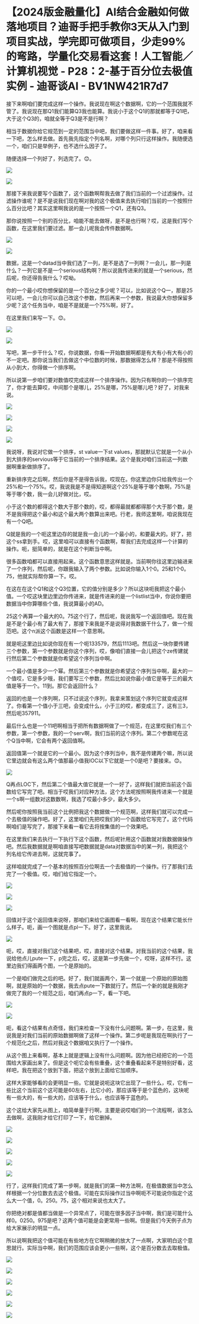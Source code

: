 # 【2024版金融量化】AI结合金融如何做落地项目？迪哥手把手教你3天从入门到项目实战，学完即可做项目，少走99%的弯路，学量化交易看这套！人工智能／计算机视觉 - P28：2-基于百分位去极值实例 - 迪哥谈AI - BV1NW421R7d7

接下来啊咱们要完成这样一个操作。我说现在啊这个数据啊，它的一个范围我就不管了。我说现在那Q1我们能算Q3我也能算。我说小于这个Q1的那就都等于Q1吧，大于这个Q3的，咱就全等于Q3是不是行啊？

相当于数据你给它规范到一定的范围当中吧，我们要做这样一件事。好了，咱来看一下吧，怎么样去做。首先我先指定个列名啊，对哪个列只行这样操作。我随便选一个，咱们只是举例子，也不选什么因子了。

随便选择一个列好了，列选完了。😊。

![](img/3c4359a4e20d511f53ea8c2560fd5f12_1.png)

![](img/3c4359a4e20d511f53ea8c2560fd5f12_2.png)

那接下来我说要写个函数了，这个函数啊帮我去做了我们当前的一个过滤操作。过滤操作谁呢？是不是说我们现在啊对我的这个极值来去执行咱们当前的一个按照什么百分比吧？其实这里啊我说的是一个按照一个Q1，还有Q3。

那你说按照一个别的百分比，咱能不能去做呀，是不是也行啊？哎，这是我们写个函数，在这里我们要过滤。那一会儿呢我会传件数据啊。



![](img/3c4359a4e20d511f53ea8c2560fd5f12_4.png)

![](img/3c4359a4e20d511f53ea8c2560fd5f12_5.png)

数据，这是一个datad当中我们选了一列，是不是选了一列啊？一会儿，那一列是什么？一列它是不是一个serious结构啊？所以说我传进来的就是一个serious，然后呢，你还得告我什么？哎呦。

你的一个最小哎你想保留的是一个百分之多少呢？可以，比如说这个Q一，那是25可以吧，一会儿你可以自己改这个参数，然后再来一个参数，我说最大你想保留多少呢？这个任务当中，咱是不是就是一个75%啊，好了。

在这里我们来写一下。😊。

![](img/3c4359a4e20d511f53ea8c2560fd5f12_7.png)

![](img/3c4359a4e20d511f53ea8c2560fd5f12_8.png)

写吧，第一步干什么？哎，你说数据，你看一开始数据啊都是有大有小有大有小的不一定吧。那你说当我们去做这个中位数的时候，那数据得怎么样？那是不得按照从小到大，你得做一个排序啊。

所以说第一步咱们要对数值哎完成这样一个排序操作。因为只有啊你的一个排序完了，你才能去算哎，中间那个是哪儿，25%是哪，75%是哪儿吧？好了，对我来说。



![](img/3c4359a4e20d511f53ea8c2560fd5f12_10.png)

![](img/3c4359a4e20d511f53ea8c2560fd5f12_11.png)

![](img/3c4359a4e20d511f53ea8c2560fd5f12_12.png)

![](img/3c4359a4e20d511f53ea8c2560fd5f12_13.png)

我说呀，我说对它做一个排序，st value一下st values，那就默认它就是一个从小到大排序的servious等于它当前的一个排序结果。这个是我对咱们当前这一列数据啊重新做排序了。

重新排序完之后啊，然后你是不是得告诉我，哎现在。你这里边你只给我传出一个25%和一个75%。哎，我说我是不是得知道啊这个25%是等于哪个数啊，75%是等于哪个数，我一会儿好做对比，哎。

小于这个数的都得这个数大于那个数的，哎，都得最就都都得那个大于那个数，是不是我得把这个最小和这个最大两个数算出来吧。行老，我师这里啊，咱说我现在有一个Q吧。

Q就是我的一个呃这里边存的就是我一会儿的一个最小的，和要最大的。好了，把这个ss拿到手。哎，这里咱可以直接有个函数啊，帮我们去完成这样一个计算的操作。呃，挺简单的，就是在这个判断当中啊。

很多函数咱都可以直接用起来。这个函数意思这样就是。当前啊你往这里边输进来了一个序列，然后呢，你跟我输入了两个参数。比如说你输入1个0。25和1个0。75，他就实际帮你算一下。哎。

在这在在这个Q1和这个Q3位置，它的值分别是多少？所以这块呃我把这个最小值。一个哎这块里边里边你传进来，就是传进来的是一个listlist当中，你说你要把数据当中你算哪些个值，我说算最小的AD。

25这个再算一个最大的0。75这个行了，然后呢，我说我写一个返回值吧。现在我是不是个最小有了最大有了，那接下来我是不是说得对我数据干什么了，做一个规范吧。这个n派这个函数是这样一个意思啊。

就是呃这里边比如说你现在有一个呃133579，然后1113吧。然后这一块你要传建三个参数，第一个参数就是你这个序列，哎，像咱们直接一会儿把这个ze传建就行然后第二个参数就是你希望这个序列当中啊。

一个最小值是多少一个幂。然后第三个参数就是你希望这个序列当中啊，最大的一个值哎，它是多少哦，我们要写三个参数，然后比如说你最小值它是等于三的最大值是等于一个。11到。那它会返回什么？

返回的也是一个序列啊，只不过说这个序列，我拿来策划这个序列它就变成这样了。你看第一个值小于三吧，会变成什么，小于三的哎，都变成三了，这有三3，然后呃357911。

最后什么也是一个11吧啊相当于把所有数据啊做了一个规范，在这里哎我们有三个参数，第一个参数，我的一个serv啊，我们当前的这个序列。第二个参数呢在这个Q当中啊，它会有两个返回值啊。

返回值第一个就是它的一个最小。因为这个序列当中，我不是传建两个嘛，所以说它里边就会有这么两个值那最小值我IOC以下它就是一个0是吧？要接来。😊。



![](img/3c4359a4e20d511f53ea8c2560fd5f12_15.png)

Q再点LOC下，然后第二个值最大值它就是一个一好了，这样我们就把当前这个函数给它写完了吧。相当于哎我们对应种方法，这个方法呢按照啊我传进来一个就是一个s啊一组数对这数数啊，我选了哎最小多少，最大多少。

然后呢你按照我当前这个比例把我这个数据做一个规范啊，这样我们就可以完成一个去极值的操作吧。好了，这里咱们先把哎我们的一个函数给它写完了。这个代码啊咱们是写完了，那接下来看一看它去将按集值的一个效果吧。

在这里我们来去执行一下执行下这个函数，然后呢针用这个函数就对我数据做操作吧。然后我数据就是啊咱直接写吧数据就是data对数据当中的某一列，我把这个列名给它传进去啊，这就完事了。

这样咱就完成了一个基本的按照百分位啊去一个去极值的一个操作。行了那我们去完了一个极值。哎，咱们给它指定一个。



![](img/3c4359a4e20d511f53ea8c2560fd5f12_17.png)

![](img/3c4359a4e20d511f53ea8c2560fd5f12_18.png)

![](img/3c4359a4e20d511f53ea8c2560fd5f12_19.png)

回值对于这个返回值来说呀，那咱们来给它画图看一看啊，现在这个结果它能长什么样子。呃，画一个图就是点pl一下。好了，这里我说。



![](img/3c4359a4e20d511f53ea8c2560fd5f12_21.png)

呃，哎，直接对我们这个结果吧，哎，直接对这个结果。对我当前的这个结果，我说给他点儿pute一下，p完之后，哎，这是第一步先做一个，哎呀，这样不行。这里边我们得画两个图，一个是原始的。

一个是咱们做完之后的吧。好了，我们就画两个，第一个就是一个原始的原始图啊，就是原始的一个数据，我去点pute一下数就行了。然后一个新的就是我刚才做完了我的一个规范之后，咱们再点p一下，看一下吧。



![](img/3c4359a4e20d511f53ea8c2560fd5f12_23.png)

![](img/3c4359a4e20d511f53ea8c2560fd5f12_24.png)

呃，看这个结果有点奇怪，我们来检查一下没有什么问题啊。第一步，在这里，我说我是对我们当前的原始数据啊做了这样一个操作。第二步呢是我现在啊执行了一个规范化之后，然后对我这个数据咱又执行了一个操作。

从这个图上来看啊，基本上就是逻辑上没有什么问题啊。因为他已经把它的一个范围给大家画出来了。但是这个呃它会有些重叠，这个重叠看起来不是特别好看，这样吧，我在把这个放到下面，把这个放到上面给它加顺序。

这样大家能够看的会更明显一些。它就是说呃这块它出现了一些什么，哎，它有一些比这个当前这个这可能是60左右，比它小的，那应该等于是个蓝色的，这块呢有一些大的，有一些大的，应该等于什么，也应该等于蓝色的。

这个这给大家先从图上，咱简单量于行啊，主要是说哎咱们的一个流程啊，该怎么去做啊，这我刚才给它打印了一下，给它删掉。



![](img/3c4359a4e20d511f53ea8c2560fd5f12_26.png)

![](img/3c4359a4e20d511f53ea8c2560fd5f12_27.png)

![](img/3c4359a4e20d511f53ea8c2560fd5f12_28.png)

![](img/3c4359a4e20d511f53ea8c2560fd5f12_29.png)

![](img/3c4359a4e20d511f53ea8c2560fd5f12_30.png)

行了，这样我们完成了第一步啊，就是我们的第一种方法啊，在极值数据当中怎么样根据一个分位数去去这个极值。可能在实际操作过当中啊呃不可能说你指定个这么大一个值，0。250。75，这个相对来说也太大了。

你把绝对都是值都当做是一个异常点了，可能在很多因子当中啊，我们是可能什么样0。0250。975是吧？这两个值可能是会更常用一些啊。但是我们今天例子点为给大家展示的明显一点。

所以说啊我把这个值可能在有些地方在它啊稍微的放大了一点啊，大家明白这个意思就行。实际当中啊，我们的范围应该会更小一些啊，这个是百分数去去取极值。



![](img/3c4359a4e20d511f53ea8c2560fd5f12_32.png)

![](img/3c4359a4e20d511f53ea8c2560fd5f12_33.png)

![](img/3c4359a4e20d511f53ea8c2560fd5f12_34.png)

![](img/3c4359a4e20d511f53ea8c2560fd5f12_35.png)

![](img/3c4359a4e20d511f53ea8c2560fd5f12_36.png)

![](img/3c4359a4e20d511f53ea8c2560fd5f12_37.png)